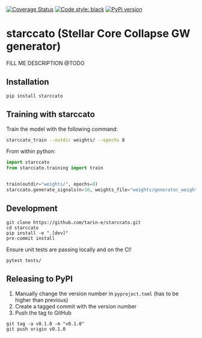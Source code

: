 [![Coverage Status](https://coveralls.io/repos/github/starccato/starccato/badge.svg?branch=main)](https://coveralls.io/github/starccato/starccato?branch=main)
[![Code style: black](https://img.shields.io/badge/code%20style-black-000000.svg)](https://github.com/psf/black)
[![PyPi version](https://pypip.in/v/starccato/badge.png)](https://crate.io/packages/starccato/)

# starccato (Stellar Core Collapse GW generator)

FILL ME DESCRIPTION @TODO




## Installation

```
pip install starccato
```

## Training with starccato

Train the model with the following command:
```bash
starccato_train --outdir weights/ --epochs 8
```

From within python:
```python
import starccato
from starccato.training import train


train(outdir="weights/", epochs=8)
starccato.generate_signals(n=10, weights_file="weights/generator_weights.pth")

```


## Development

```
git clone https://github.com/tarin-e/starccato.git
cd starccato
pip install -e ".[dev]"
pre-commit install
```

Ensure unit tests are passing locally and on the CI!
```
pytest tests/
```

## Releasing to PyPI

1. Manually change the version number in `pyproject.toml`  (has to be higher than previous)
1. Create a tagged commit with the version number
2. Push the tag to GitHub

```
git tag -a v0.1.0 -m "v0.1.0"
git push origin v0.1.0
```
